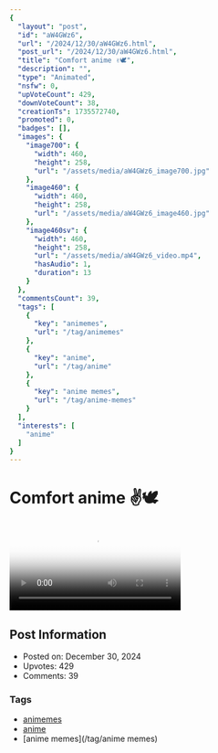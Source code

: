 ```yaml
---
{
  "layout": "post",
  "id": "aW4GWz6",
  "url": "/2024/12/30/aW4GWz6.html",
  "post_url": "/2024/12/30/aW4GWz6.html",
  "title": "Comfort anime ✌️🕊️",
  "description": "",
  "type": "Animated",
  "nsfw": 0,
  "upVoteCount": 429,
  "downVoteCount": 38,
  "creationTs": 1735572740,
  "promoted": 0,
  "badges": [],
  "images": {
    "image700": {
      "width": 460,
      "height": 258,
      "url": "/assets/media/aW4GWz6_image700.jpg"
    },
    "image460": {
      "width": 460,
      "height": 258,
      "url": "/assets/media/aW4GWz6_image460.jpg"
    },
    "image460sv": {
      "width": 460,
      "height": 258,
      "url": "/assets/media/aW4GWz6_video.mp4",
      "hasAudio": 1,
      "duration": 13
    }
  },
  "commentsCount": 39,
  "tags": [
    {
      "key": "animemes",
      "url": "/tag/animemes"
    },
    {
      "key": "anime",
      "url": "/tag/anime"
    },
    {
      "key": "anime memes",
      "url": "/tag/anime-memes"
    }
  ],
  "interests": [
    "anime"
  ]
}
---
```


# Comfort anime ✌️🕊️

<video controls playsinline loop poster="/assets/media/aW4GWz6_image460.jpg">
  <source src="/assets/media/aW4GWz6_video.mp4" type="video/mp4">
  Your browser does not support the video tag.
</video>

## Post Information

- Posted on: December 30, 2024
- Upvotes: 429
- Comments: 39

### Tags

- [animemes](/tag/animemes)
- [anime](/tag/anime)
- [anime memes](/tag/anime memes)
